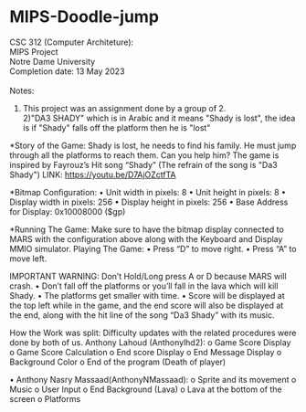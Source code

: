 # MIPS-Doodle-jump

CSC 312 (Computer Architeture): <br />
MIPS Project <br />
Notre Dame University <br />
Completion date: 13 May 2023 <br />
<br />
Notes:<br /> 
1) This project was an assignment done by a group of 2. <br />
2)"DA3 SHADY" which is in Arabic and it means "Shady is lost", the idea is if "Shady" falls off the platform then he is "lost"<br />

*Story of the Game:
Shady is lost, he needs to find his family. He must jump through all the platforms to reach them.
 Can you help him?
The game is inspired by Fayrouz’s Hit song “Shady” (The refrain of the song is "Da3 Shady")
LINK: https://youtu.be/D7AjOZctfTA


*Bitmap Configuration:
•	Unit width in pixels: 8
•	Unit height in pixels: 8
•	Display width in pixels: 256
•	Display height in pixels: 256
•	Base Address for Display: 0x10008000 ($gp)


*Running The Game:
 Make sure to have the bitmap display connected to MARS with the configuration above along with the Keyboard and Display MMIO simulator.
Playing The Game:
•	Press “D” to move right.
•	Press “A” to move left.

IMPORTANT WARNING: Don’t Hold/Long press A or D because MARS will crash.
•	Don’t fall off the platforms or you’ll fall in the lava which will kill Shady.
•	The platforms get smaller with time.
•	Score will be displayed at the top left while in the game, and the end score will also be displayed at the end, along with the hit line of the song “Da3 Shady” with its music.


How the Work was split:
Difficulty updates with the related procedures were done by both of us.
Anthony Lahoud (Anthonylhd2):
o	Game Score Display
o	Game Score Calculation
o	End score Display
o	End Message Display
o	Background Color
o	End of the program (Death of player)

•	Anthony Nasry Massaad(AnthonyNMassaad):
o	Sprite and its movement
o	Music
o	User Input
o	End Background (Lava)
o	Lava at the bottom of the screen 
o	Platforms
